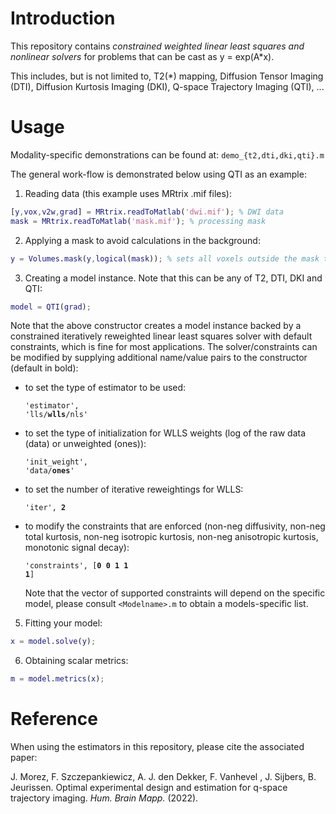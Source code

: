 # Introduction

This repository contains *constrained weighted linear least squares and nonlinear solvers* for problems that can be cast as y = exp(A*x).

This includes, but is not limited to, T2(\*) mapping, Diffusion Tensor Imaging (DTI), Diffusion Kurtosis Imaging (DKI), Q-space Trajectory Imaging (QTI), ...

# Usage

Modality-specific demonstrations can be found at: `demo_{t2,dti,dki,qti}.m`

The general work-flow is demonstrated below using QTI as an example:

1. Reading data (this example uses MRtrix .mif files):
```matlab
[y,vox,v2w,grad] = MRtrix.readToMatlab('dwi.mif'); % DWI data
mask = MRtrix.readToMatlab('mask.mif'); % processing mask
```

2. Applying a mask to avoid calculations in the background:
```matlab
y = Volumes.mask(y,logical(mask)); % sets all voxels outside the mask to NaN
```

3. Creating a model instance. Note that this can be any of T2, DTI, DKI and QTI:
```matlab
model = QTI(grad);
```
Note that the above constructor creates a model instance backed by a constrained iteratively reweighted linear least squares solver with default constraints, which is fine for most applications. The solver/constraints can be modified by supplying additional name/value pairs to the constructor (default in bold):

* to set the type of estimator to be used: <pre><code>'estimator', 'lls/<b>wlls</b>/nls'</code></pre>
* to set the type of initialization for WLLS weights (log of the raw data (data) or unweighted (ones)):  <pre><code>'init_weight', 'data/<b>ones</b>'</code></pre>
* to set the number of iterative reweightings for WLLS: <pre><code>'iter', <b>2</b></code></pre>
* to modify the constraints that are enforced (non-neg diffusivity, non-neg total kurtosis, non-neg isotropic kurtosis, non-neg anisotropic kurtosis, monotonic signal decay): <pre><code>'constraints', [<b>0 0 1 1 1</b>]</code></pre> Note that the vector of supported constraints will depend on the specific model, please consult ``<Modelname>.m`` to obtain a models-specific list.

5. Fitting your model:
```matlab
x = model.solve(y);
```

6. Obtaining scalar metrics:
```matlab
m = model.metrics(x);
```

# Reference

When using the estimators in this repository, please cite the associated paper:

J. Morez, F. Szczepankiewicz, A. J. den Dekker, F. Vanhevel , J. Sijbers, B. Jeurissen. Optimal experimental design and estimation for q-space trajectory imaging. *Hum. Brain Mapp.* (2022).
